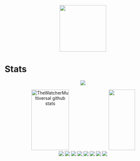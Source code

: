 <div align="center">  
<img src="https://i.pinimg.com/originals/ce/f1/b6/cef1b6fa8e8f873b9c69cecd623bbaa6.gif" width="150" height="150" />
</div>

# Stats

<p align="center">
  <img src="https://github-profile-trophy.vercel.app/?username=TheWatcherMultiversal&theme=gruvbox&row=2&no-bg=true&column=6&margin-w=15&margin-h=15" />
</p>

<div align="center">  
  <img width="49%" height="195px" src="https://github-readme-stats.vercel.app/api?username=TheWatcherMultiversal&show_icons=true&count_private=true&hide_border=true&title_color=ffdd7f&icon_color=ff7f7f&text_color=c3f4ff&bg_color=0d1117" alt="TheWatcherMultiversal github stats" /> 
  <img width="41%" height="195px" src="https://github-readme-stats.vercel.app/api/top-langs/?username=TheWatcherMultiversal&layout=compact&hide_border=true&title_color=ffdd7f&text_color=c3f4ff&bg_color=0d1117" />
</div>

<div align="center">  
<img src="https://img.shields.io/badge/-Linux-1e1f20?style=for-the-badge&logo=linux&logoColor=yellow">
<img src="https://img.shields.io/badge/-GNU-2b1c0a?style=for-the-badge&logo=gnu&logoColor=white">
<img src="https://img.shields.io/badge/-Python-141b4a?style=for-the-badge&logo=python&logoColor=green">
<img src="https://img.shields.io/badge/-Bash-082405?style=for-the-badge&logo=gnu bash&logoColor=white">
<img src="https://img.shields.io/badge/-Git-161618?style=for-the-badge&logo=git&logoColor=orange">
<img src="https://img.shields.io/badge/-Html-542300?style=for-the-badge&logo=html5&logoColor=orange">
<img src="https://img.shields.io/badge/-Css-024550?style=for-the-badge&logo=css3&logoColor=cyan">
<img src="https://img.shields.io/badge/-Qt-052F15?style=for-the-badge&logo=qt&logoColor=green">
</div>
